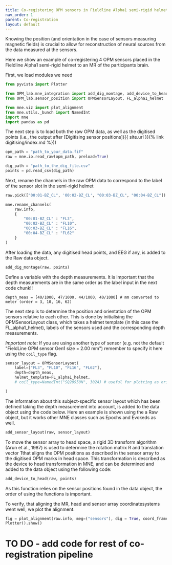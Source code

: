 ```yaml
---
title: Co-registering OPM sensors in Fieldline Alpha1 semi-rigid helmet to MR
nav_order: 1
parent: Co-registration
layout: default
---
```

Knowing the position (and orientation in the case of sensors measuring magnetic fields) is crucial to allow for reconstruction of neural sources from the data measured at the sensors. 

Here we show an example of co-registering 4 OPM sensors placed in the Fieldline Alpha1 semi-rigid helmet to an MR of the participants brain. 

First, we load modules we need

```python
from pyvista import Plotter

from OPM_lab.mne_integration import add_dig_montage, add_device_to_head, add_sensor_layout
from OPM_lab.sensor_position import OPMSensorLayout, FL_alpha1_helmet

from mne.viz import plot_alignment
from mne.utils._bunch import NamedInt
import mne
import pandas as pd
```

The next step is to load both the raw OPM data, as well as the digitised points (i.e., the output after [Digitising sensor positions]({{ site.url }}{% link digitising/index.md %}))
```python
opm_path = "path_to_your_data.fif"
raw = mne.io.read_raw(opm_path, preload=True)

dig_path = "path_to_the_dig_file.csv"
points = pd.read_csv(dig_path)
```


Next, rename the channels in the raw OPM data to correspond to the label of the sensor slot in the semi-rigid helmet
```python
raw.pick(["00:01-BZ_CL", '00:02-BZ_CL', "00:03-BZ_CL", "00:04-BZ_CL"])

mne.rename_channels(
    raw.info, 
    {
        "00:01-BZ_CL" : "FL3", 
        "00:02-BZ_CL" : "FL10", 
        "00:03-BZ_CL" : "FL16", 
        "00:04-BZ_CL" : "FL62"
    }
)
```    

After loading the data, any digitised head points, and EEG if any, is added to the Raw data object.
```python
add_dig_montage(raw, points)
```

Define a variable with the depth measurements. It is important that the depth measurements are in the same order as the label input in the next code chunk!!
```
depth_meas = [40/1000, 47/1000, 44/1000, 40/1000] # mm converted to meter (order = 3, 10, 16, 62)
```


The next step is to determine the position and orientation of the OPM sensors relative to each other. This is done by initialising the OPMSensorLayout class, which takes a helmet template (in this case the FL_alpha1_helmet), labels of the sensors used and the corresponding depth measurements.

*Important note:* If you are using another type of sensor (e.g. not the default "FieldLine OPM sensor Gen1 size = 2.00 mm") remember to specify it here using the `coil_type` flag.
```python
sensor_layout = OPMSensorLayout(
    label=["FL3", "FL10", "FL16", "FL62"], 
    depth=depth_meas,
    helmet_template=FL_alpha1_helmet,   
    # coil_type=NamedInt("SQ20950N", 3024) # useful for plotting as orientation of OPMs (default coil types) are difficult to see on alignment plot

) 
```

The information about this subject-specific sensor layout which has been defined taking the depth measurement into account, is added to the data object using the code below. Here an example is shown using the a Raw object, but it works other MNE classes such as Epochs and Evokeds as well.

```python
add_sensor_layout(raw, sensor_layout)
```

To move the sensor array to head space, a rigid 3D transform algorithm (Arun et al., 1987) is used to determine the rotation matrix R and translation vector Tthat aligns the OPM positions as described in the sensor array to the digitised OPM marks in head space. This transformation is described as the device to head transformation in MNE, and can be determined and added to the data object using the following code:
```python
add_device_to_head(raw, points)
```
As this function relies on the sensor positions found in the data object, the order of using the functions is important.


To verify, that aligning the MR, head and sensor array coordinatesystems went well, we plot the alignment. 
```python
fig = plot_alignment(raw.info, meg=("sensors"), dig = True, coord_frame="head", verbose = True)    
Plotter().show()
```

# TO DO - add code for rest of co-registration pipeline